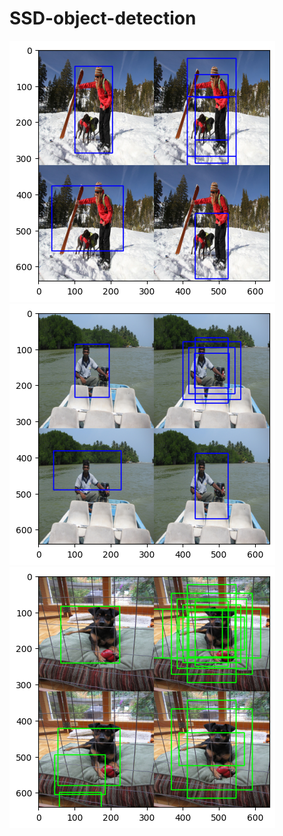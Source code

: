 # SSD-object-detection


![output3.png](output3.png)
![output1.png](output1.png)
![output2.png](output2.png)
